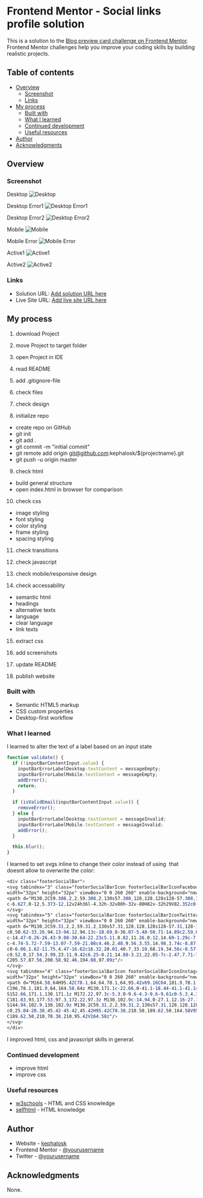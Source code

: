 # Frontend Mentor - Social links profile solution

This is a solution to the [Blog preview card challenge on Frontend Mentor](https://www.frontendmentor.io/challenges/blog-preview-card-ckPaj01IcS/hub). Frontend Mentor challenges help you improve your coding skills by building realistic projects. 

## Table of contents

- [Overview](#overview)
  - [Screenshot](#screenshot)
  - [Links](#links)
- [My process](#my-process)
  - [Built with](#built-with)
  - [What I learned](#what-i-learned)
  - [Continued development](#continued-development)
  - [Useful resources](#useful-resources)
- [Author](#author)
- [Acknowledgments](#acknowledgments)


## Overview

### Screenshot

Desktop
![Desktop](./screenshots/screenshot_desktop.png)

Desktop Error1
![Desktop Error1](./screenshots/screenshot_desktop_error1.png)

Desktop Error2
![Desktop Error2](./screenshots/screenshot_desktop_error2.png)

Mobile
![Mobile](./screenshots/screenshot_mobile.png)

Mobile Error
![Mobile Error](./screenshots/screenshot_error.png)

Active1
![Active1](./screenshots/screenshot_active1.png)

Active2
![Active2](./screenshots/screenshot_active2.png)

### Links

- Solution URL: [Add solution URL here](https://github.com/kephalosk/ping-coming-soon-page)
- Live Site URL: [Add live site URL here](https://kephalosk.github.io/ping-coming-soon-page/)

## My process

1. download Project


2. move Project to target folder


3. open Project in IDE


4. read README


5. add .gitignore-file


6. check files


7. check design


8. initialize repo
* create repo on GitHub
* git init
* git add .
* git commit -m "initial commit"
* git remote add origin git@github.com:kephalosk/${projectname}.git
* git push -u origin master

9. check html
* build general structure
* open index.html in browser for comparison

10. check css
* image styling
* font styling
* color styling
* frame styling
* spacing styling

11. check transitions


12. check javascript


13. check mobile/responsive design


14. check accessability
* semantic html
* headings
* alternative texts
* language
* clear language
* link texts

15. extract css


16. add screenshots


17. update README


18. publish website

### Built with

- Semantic HTML5 markup
- CSS custom properties
- Desktop-first workflow

### What I learned

I learned to alter the text of a label based on an input state
```javascript
function validate() {
  if (!inputBarContentInput.value) {
    inputBarErrorLabelDesktop.textContent = messageEmpty;
    inputBarErrorLabelMobile.textContent = messageEmpty;
    addError();
    return;
  }

  if (isValidEmail(inputBarContentInput.value)) {
    removeError();
  } else {
    inputBarErrorLabelDesktop.textContent = messageInvalid;
    inputBarErrorLabelMobile.textContent = messageInvalid;
    addError();
  }

  this.blur();
}
```

I learned to set svgs inline to change their color instead of using <img> that doesnt allow to overwrite the color:
```css
<div class="footerSocialBar">
<svg tabindex="3" class="footerSocialBarIcon footerSocialBarIconFacebook" fill="hsl(209, 33%, 12%)" version="1.1" id="Layer_1" xmlns="http://www.w3.org/2000/svg" xmlns:xlink="http://www.w3.org/1999/xlink"
width="32px" height="32px" viewBox="0 0 260 260" enable-background="new 0 0 260 260" xml:space="preserve">
<path d="M130,2C59.308,2,2,59.308,2,130s57.308,128,128,128s128-57.308,128-128S200.692,2,130,2z M179,71h-24
c-6.627,0-12,5.373-12,12v24h36l-4,32h-32v80h-32v-80H82v-32h29V82.352c0-23.519,19.798-42.188,43.277-40.806L179,43V71z"/>
</svg>
<svg tabindex="5" class="footerSocialBarIcon footerSocialBarIconTwitter" fill="hsl(209, 33%, 12%)" version="1.1" id="Layer_1" xmlns="http://www.w3.org/2000/svg" xmlns:xlink="http://www.w3.org/1999/xlink"
width="32px" height="32px" viewBox="0 0 260 260" enable-background="new 0 0 260 260" xml:space="preserve">
<path d="M130,2C59.31,2,2,59.31,2,130s57.31,128,128,128s128-57.31,128-128S200.69,2,130,2z M194.08,97.09l0.11,4.28
c0,50.62-33.26,94.13-94.12,94.13c-18.69,0-36.07-5.48-50.71-14.89c2.59,0.3,5.22,0.46,7.89,0.46c15.5,0,29.77-5.27,41.08-14.14
c-14.47-0.26-26.43-9.08-30.64-22.23c5.11,0.82,11.26,0.12,14.69-1.29c-7.56-1.53-14.19-5.63-18.94-11.36
c-4.74-5.72-7.59-13.07-7.59-21.08c4.46,2.48,9.56,3.55,14.98,3.74c-8.87-5.93-14.71-16.06-14.71-27.54
c0-6.06,1.62-11.75,4.47-16.62c16.32,20.01,40.7,33.18,68.19,34.56c-0.57-2.42-0.86-4.95-0.86-7.54c0-18.26,14.82-33.07,33.09-33.07
c9.52,0,17.54,3.99,23.11,9.42c6.25-0.21,14.88-3.21,22.05-7c-2.47,7.71-7.71,14.2-14.54,18.29c6.69-0.26,12.43-1.65,18.36-4.28
C205.57,87.56,200.58,92.46,194.08,97.09z"/>
</svg>
<svg tabindex="4" class="footerSocialBarIcon footerSocialBarIconInstagram" fill="hsl(209, 33%, 12%)" version="1.1" id="Layer_1" xmlns="http://www.w3.org/2000/svg" xmlns:xlink="http://www.w3.org/1999/xlink"
width="32px" height="32px" viewBox="0 0 260 260" enable-background="new 0 0 260 260" xml:space="preserve">
<path d="M164.58,64H95.42C78.1,64,64,78.1,64,95.42v69.16C64,181.9,78.1,196,95.42,196h69.16c17.32,0,31.42-14.1,31.42-31.42V95.42
C196,78.1,181.9,64,164.58,64z M130,171.1c-22.66,0-41.1-18.44-41.1-41.1s18.44-41.1,41.1-41.1s41.1,18.44,41.1,41.1
S152.66,171.1,130,171.1z M172.22,97.3c-5.3,0-9.6-4.3-9.6-9.61c0-5.3,4.3-9.6,9.6-9.6c5.31,0,9.61,4.3,9.61,9.6
C181.83,93,177.53,97.3,172.22,97.3z M130,102.9c-14.94,0-27.1,12.16-27.1,27.1s12.16,27.1,27.1,27.1s27.1-12.16,27.1-27.1
S144.94,102.9,130,102.9z M130,2C59.31,2,2,59.31,2,130s57.31,128,128,128s128-57.31,128-128S200.69,2,130,2z M210,164.58
c0,25.04-20.38,45.42-45.42,45.42H95.42C70.38,210,50,189.62,50,164.58V95.42C50,70.38,70.38,50,95.42,50h69.16
C189.62,50,210,70.38,210,95.42V164.58z"/>
</svg>
</div>
```

I improved html, css and javascript skills in general.

### Continued development

* improve html
* improve css

### Useful resources

- [w3schools](https://www.w3schools.com/) - HTML and CSS knowledge
- [selfhtml](https://wiki.selfhtml.org/wiki/HTML) - HTML knowledge

## Author

- Website - [kephalosk](https://easywebpath.com)
- Frontend Mentor - [@yourusername](https://www.frontendmentor.io/profile/yourusername)
- Twitter - [@yourusername](https://www.twitter.com/yourusername)

## Acknowledgments

None.